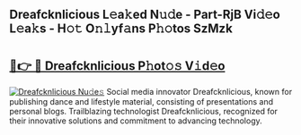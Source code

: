 ## Dreafcknlicious L𝚎a𝚔ed N𝚞𝚍e - Part-RjB Vi𝚍𝚎o L𝚎a𝚔s - H𝚘𝚝 O𝚗𝚕yf𝚊ns P𝚑𝚘tos SzMzk

# <h2><a href="http://kf5r5lk.oniu.top/?m=Dreafcknlicious">🔗👉 🔴 Dreafcknlicious P𝚑ot𝚘𝚜 V𝚒d𝚎o</a></h2>

[![Dreafcknlicious Nu𝚍e𝚜](https://i.imgur.com/0qMVB7G.gif)](http://kf5r5lk.oniu.top/?m=Dreafcknlicious)
Social media innovator Dreafcknlicious, known for publishing dance and lifestyle material, consisting of presentations and personal blogs. Trailblazing technologist Dreafcknlicious, recognized for their innovative solutions and commitment to advancing technology.  
